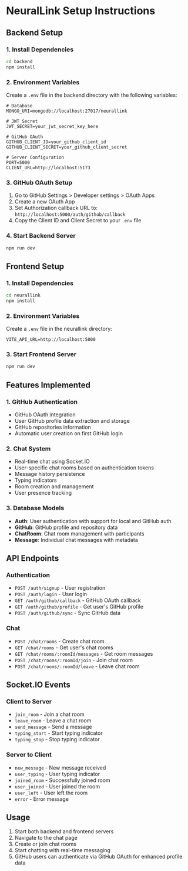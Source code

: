 # NeuralLink Setup Instructions

## Backend Setup

### 1. Install Dependencies
```bash
cd backend
npm install
```

### 2. Environment Variables
Create a `.env` file in the backend directory with the following variables:

```env
# Database
MONGO_URI=mongodb://localhost:27017/neurallink

# JWT Secret
JWT_SECRET=your_jwt_secret_key_here

# GitHub OAuth
GITHUB_CLIENT_ID=your_github_client_id
GITHUB_CLIENT_SECRET=your_github_client_secret

# Server Configuration
PORT=5000
CLIENT_URL=http://localhost:5173
```

### 3. GitHub OAuth Setup
1. Go to GitHub Settings > Developer settings > OAuth Apps
2. Create a new OAuth App
3. Set Authorization callback URL to: `http://localhost:5000/auth/github/callback`
4. Copy the Client ID and Client Secret to your `.env` file

### 4. Start Backend Server
```bash
npm run dev
```

## Frontend Setup

### 1. Install Dependencies
```bash
cd neurallink
npm install
```

### 2. Environment Variables
Create a `.env` file in the neurallink directory:

```env
VITE_API_URL=http://localhost:5000
```

### 3. Start Frontend Server
```bash
npm run dev
```

## Features Implemented

### 1. GitHub Authentication
- GitHub OAuth integration
- User GitHub profile data extraction and storage
- GitHub repositories information
- Automatic user creation on first GitHub login

### 2. Chat System
- Real-time chat using Socket.IO
- User-specific chat rooms based on authentication tokens
- Message history persistence
- Typing indicators
- Room creation and management
- User presence tracking

### 3. Database Models
- **Auth**: User authentication with support for local and GitHub auth
- **GitHub**: GitHub profile and repository data
- **ChatRoom**: Chat room management with participants
- **Message**: Individual chat messages with metadata

## API Endpoints

### Authentication
- `POST /auth/signup` - User registration
- `POST /auth/login` - User login
- `GET /auth/github/callback` - GitHub OAuth callback
- `GET /auth/github/profile` - Get user's GitHub profile
- `POST /auth/github/sync` - Sync GitHub data

### Chat
- `POST /chat/rooms` - Create chat room
- `GET /chat/rooms` - Get user's chat rooms
- `GET /chat/rooms/:roomId/messages` - Get room messages
- `POST /chat/rooms/:roomId/join` - Join chat room
- `POST /chat/rooms/:roomId/leave` - Leave chat room

## Socket.IO Events

### Client to Server
- `join_room` - Join a chat room
- `leave_room` - Leave a chat room
- `send_message` - Send a message
- `typing_start` - Start typing indicator
- `typing_stop` - Stop typing indicator

### Server to Client
- `new_message` - New message received
- `user_typing` - User typing indicator
- `joined_room` - Successfully joined room
- `user_joined` - User joined the room
- `user_left` - User left the room
- `error` - Error message

## Usage

1. Start both backend and frontend servers
2. Navigate to the chat page
3. Create or join chat rooms
4. Start chatting with real-time messaging
5. GitHub users can authenticate via GitHub OAuth for enhanced profile data
